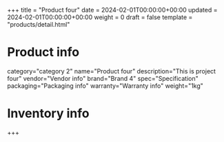 +++
title = "Product four"
date = 2024-02-01T00:00:00+00:00
updated = 2024-02-01T00:00:00+00:00
weight = 0
draft = false
template = "products/detail.html"

# Product info
category="category 2"
name="Product four"
description="This is project four"
vendor="Vendor info"
brand="Brand 4"
spec="Specification"
packaging="Packaging info"
warranty="Warranty info"
weight="1kg"

# Inventory info

+++